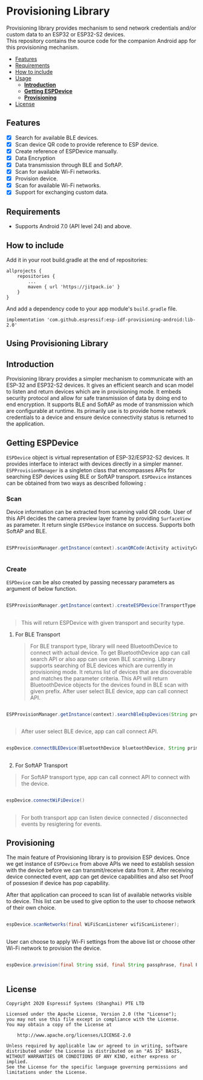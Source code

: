 
# Provisioning Library  
  
Provisioning library provides mechanism to send network credentials and/or custom data to an ESP32 or ESP32-S2 devices.  
This repository contains the source code for the companion Android app for this provisioning mechanism.
  
- [Features](#features)  
- [Requirements](#requirements)  
- [How to include](#how-to-include)  
- [Usage](#using-ESPProvision)  
  - [****Introduction****](#introduction)  
  - [****Getting ESPDevice****](#getting-ESPDevice)  
  - [****Provisioning****](#provisioning)  
- [License](#license)  
  
## Features  
  
- [x] Search for available BLE devices.  
- [x] Scan device QR code to provide reference to ESP device.  
- [x] Create reference of ESPDevice manually.  
- [x] Data Encryption  
- [x] Data transmission through BLE and SoftAP.  
- [x] Scan for available Wi-Fi networks. 
- [x] Provision device.  
- [x] Scan for available Wi-Fi networks.  
- [x] Support for exchanging custom data.
  
## Requirements  
  
- Supports Android 7.0 (API level 24) and above.  

##  How to include  
  
  Add it in your root build.gradle at the end of repositories:
  

    allprojects {
		repositories {
			...
			maven { url 'https://jitpack.io' }
		}
	}

And add a dependency code to your  app module's  `build.gradle`  file.  

    implementation 'com.github.espressif:esp-idf-provisioning-android:lib-2.0'
  
## Using Provisioning Library  
  
## Introduction  
  
Provisioning library provides a simpler mechanism to communicate with an ESP-32 and ESP32-S2 devices. It gives an efficient search and scan model to listen and return devices which are in provisioning mode. It embeds security protocol and allow for safe transmission of data by doing end to end encryption. It supports BLE and SoftAP as mode of transmission which are configurable at runtime. Its primarily use is to provide home network credentials to a device and ensure device connectivity status is returned to the application.  
  
  
## Getting ESPDevice  
  
`ESPDevice` object is virtual representation of ESP-32/ESP32-S2 devices. It provides interface to interact with devices directly in a simpler manner. `ESPProvisionManager` is a singleton class that encompasses APIs for searching ESP devices using BLE or SoftAP transport.
 `ESPDevice` instances can be obtained from two ways as described following :   

   ### Scan  
  
Device information can be extracted from scanning valid QR code. User of this API decides the camera preview layer frame by providing `SurfaceView` as parameter. It return single `ESPDevice` instance on success. Supports both SoftAP and BLE.  
  
```java  
  
ESPProvisionManager.getInstance(context).scanQRCode(Activity activityContext, SurfaceView surfaceView, QRCodeScanListener qrCodeScanListener)
  
```  
### Create  
  
`ESPDevice` can be also created by passing necessary parameters as argument of below function.  
  
```java  
  
ESPProvisionManager.getInstance(context).createESPDevice(TransportType transportType, SecurityType securityType);
  
```  
  
  > This will return ESPDevice with given transport and security type.

 1. For BLE Transport
	> For BLE transport type,  library will need BluetoothDevice to connect with actual device. To get BluetoothDevice app can call search API or also app can use own BLE scanning. Library supports searching of BLE devices which are currently in provisioning mode. It returns list of devices that are discoverable and matches the parameter criteria.  This API will return BluetoothDevice objects for the devices found in BLE scan with given prefix.
	> After user select BLE device, app can call connect API.
	  
```java  
  
ESPProvisionManager.getInstance(context).searchBleEspDevices(String prefix, BleScanListener bleScannerListener)  
  
```  
	
> After user select BLE device, app can call connect API.

```java  
  
espDevice.connectBLEDevice(BluetoothDevice bluetoothDevice, String primaryServiceUuid)
  
``` 

	
 2. For SoftAP Transport

  > For SoftAP transport type, app can call connect API to connect with the device.

```java  
  
espDevice.connectWiFiDevice()  
  
```  
  
> For both transport app can listen device connected / disconnected events by resigtering for events.
  
## Provisioning  
  
The main feature of Provisioning library is to provision ESP devices. Once we get instance of `ESPDevice` from above APIs we need to establish session with the device before we can transmit/receive data from it. After receiving device connected event, app can get device capabilities and also set Proof of possesion if device has pop capability.  
  
After that application can proceed to scan list of available networks visible to device. This list can be used to give option to the user to choose network of their own choice.  
  
```java  
  
espDevice.scanNetworks(final WiFiScanListener wifiScanListener); 
  
```  
  
User can choose to apply Wi-Fi settings from the above list or choose other Wi-Fi network to provision the device.  
  
```java  
  
espDevice.provision(final String ssid, final String passphrase, final ProvisionListener provisionListener);  
  
```  
  
## License  
  

    Copyright 2020 Espressif Systems (Shanghai) PTE LTD  
     
    Licensed under the Apache License, Version 2.0 (the "License");  
    you may not use this file except in compliance with the License.  
    You may obtain a copy of the License at  
     
        http://www.apache.org/licenses/LICENSE-2.0  
     
    Unless required by applicable law or agreed to in writing, software  
    distributed under the License is distributed on an "AS IS" BASIS,  
    WITHOUT WARRANTIES OR CONDITIONS OF ANY KIND, either express or implied.  
    See the License for the specific language governing permissions and  
    limitations under the License.
